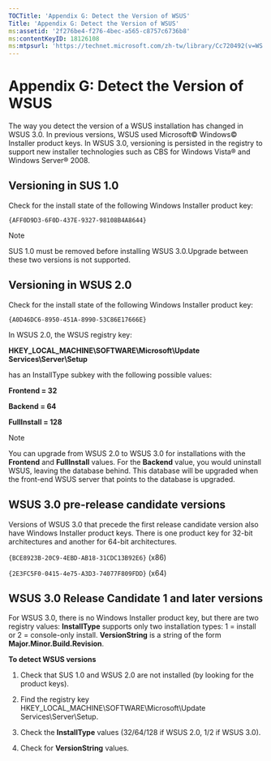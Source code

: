 ```yaml
---
TOCTitle: 'Appendix G: Detect the Version of WSUS'
Title: 'Appendix G: Detect the Version of WSUS'
ms:assetid: '2f276be4-f276-4bec-a565-c8757c6736b8'
ms:contentKeyID: 18126108
ms:mtpsurl: 'https://technet.microsoft.com/zh-tw/library/Cc720492(v=WS.10)'
---
```


Appendix G: Detect the Version of WSUS
======================================

The way you detect the version of a WSUS installation has changed in WSUS 3.0. In previous versions, WSUS used Microsoft© Windows© Installer product keys. In WSUS 3.0, versioning is persisted in the registry to support new installer technologies such as CBS for Windows Vista® and Windows Server® 2008.

Versioning in SUS 1.0
---------------------

Check for the install state of the following Windows Installer product key:

```
{AFF0D9D3-6F0D-437E-9327-98108B4A8644}
```

> [!NOTE]  
> SUS 1.0 must be removed before installing WSUS 3.0.Upgrade between these two versions is not supported.

Versioning in WSUS 2.0
----------------------

Check for the install state of the following Windows Installer product key:

```
{A0D46DC6-8950-451A-8990-53C86E17666E}
```


In WSUS 2.0, the WSUS registry key:

**HKEY\_LOCAL\_MACHINE\\SOFTWARE\\Microsoft\\Update Services\\Server\\Setup**

has an InstallType subkey with the following possible values:

**Frontend = 32**

**Backend = 64**

**FullInstall = 128**

> [!NOTE]  
> You can upgrade from WSUS 2.0 to WSUS 3.0 for installations with the **Frontend** and **FullInstall** values. For the **Backend** value, you would uninstall WSUS, leaving the database behind. This database will be upgraded when the front-end WSUS server that points to the database is upgraded.

WSUS 3.0 pre-release candidate versions
---------------------------------------

Versions of WSUS 3.0 that precede the first release candidate version also have Windows Installer product keys. There is one product key for 32-bit architectures and another for 64-bit architectures.

`{BCE8923B-20C9-4EBD-AB18-31CDC13B92E6}` (x86)

`{2E3FC5F0-0415-4e75-A3D3-74077F809FDD}` (x64)

WSUS 3.0 Release Candidate 1 and later versions
-----------------------------------------------

For WSUS 3.0, there is no Windows Installer product key, but there are two registry values: **InstallType** supports only two installation types: 1 = install or 2 = console-only install. **VersionString** is a string of the form **Major.Minor.Build.Revision**.

**To detect WSUS versions**
1.  Check that SUS 1.0 and WSUS 2.0 are not installed (by looking for the product keys).

2.  Find the registry key HKEY\_LOCAL\_MACHINE\\SOFTWARE\\Microsoft\\Update Services\\Server\\Setup.

3.  Check the **InstallType** values (32/64/128 if WSUS 2.0, 1/2 if WSUS 3.0).

4.  Check for **VersionString** values.